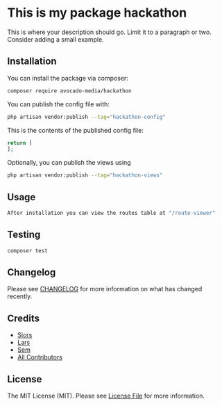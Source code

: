 # This is my package hackathon

This is where your description should go. Limit it to a paragraph or two. Consider adding a small example.

## Installation

You can install the package via composer:

```bash
composer require avocado-media/hackathon
```

You can publish the config file with:

```bash
php artisan vendor:publish --tag="hackathon-config"
```

This is the contents of the published config file:

```php
return [
];
```

Optionally, you can publish the views using

```bash
php artisan vendor:publish --tag="hackathon-views"
```

## Usage

```php
After installation you can view the routes table at "/route-viewer"  
```

## Testing

```bash
composer test
```

## Changelog

Please see [CHANGELOG](CHANGELOG.md) for more information on what has changed recently.

## Credits

- [Sjors](https://github.com/orgs/avocado-media/people/devsjors)
- [Lars](https://github.com/orgs/avocado-media/people/larstw98)
- [Sem](https://github.com/orgs/avocado-media/people/semammerlaan)
- [All Contributors](../../contributors)

## License

The MIT License (MIT). Please see [License File](LICENSE.md) for more information.
